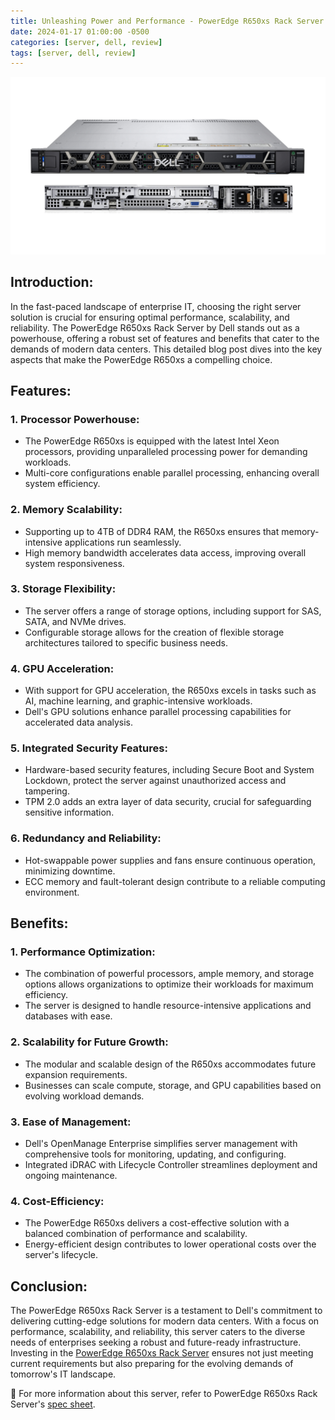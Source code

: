 ```yaml
---
title: Unleashing Power and Performance - PowerEdge R650xs Rack Server
date: 2024-01-17 01:00:00 -0500
categories: [server, dell, review]
tags: [server, dell, review]
---
```


![Unleashing Power and Performance - PowerEdge R650xs Rack Server](/assets/img/posts/2024/dell_poweredge_r650xs/dell_poweredge_r650xs.jpg)


## Introduction:

In the fast-paced landscape of enterprise IT, choosing the right server solution is crucial for ensuring optimal performance, scalability, and reliability. The PowerEdge R650xs Rack Server by Dell stands out as a powerhouse, offering a robust set of features and benefits that cater to the demands of modern data centers. This detailed blog post dives into the key aspects that make the PowerEdge R650xs a compelling choice.

## Features:

### 1. **Processor Powerhouse:**
   - The PowerEdge R650xs is equipped with the latest Intel Xeon processors, providing unparalleled processing power for demanding workloads.
   - Multi-core configurations enable parallel processing, enhancing overall system efficiency.

### 2. **Memory Scalability:**
   - Supporting up to 4TB of DDR4 RAM, the R650xs ensures that memory-intensive applications run seamlessly.
   - High memory bandwidth accelerates data access, improving overall system responsiveness.

### 3. **Storage Flexibility:**
   - The server offers a range of storage options, including support for SAS, SATA, and NVMe drives.
   - Configurable storage allows for the creation of flexible storage architectures tailored to specific business needs.

### 4. **GPU Acceleration:**
   - With support for GPU acceleration, the R650xs excels in tasks such as AI, machine learning, and graphic-intensive workloads.
   - Dell's GPU solutions enhance parallel processing capabilities for accelerated data analysis.

### 5. **Integrated Security Features:**
   - Hardware-based security features, including Secure Boot and System Lockdown, protect the server against unauthorized access and tampering.
   - TPM 2.0 adds an extra layer of data security, crucial for safeguarding sensitive information.

### 6. **Redundancy and Reliability:**
   - Hot-swappable power supplies and fans ensure continuous operation, minimizing downtime.
   - ECC memory and fault-tolerant design contribute to a reliable computing environment.

## Benefits:

### 1. **Performance Optimization:**
   - The combination of powerful processors, ample memory, and storage options allows organizations to optimize their workloads for maximum efficiency.
   - The server is designed to handle resource-intensive applications and databases with ease.

### 2. **Scalability for Future Growth:**
   - The modular and scalable design of the R650xs accommodates future expansion requirements.
   - Businesses can scale compute, storage, and GPU capabilities based on evolving workload demands.

### 3. **Ease of Management:**
   - Dell's OpenManage Enterprise simplifies server management with comprehensive tools for monitoring, updating, and configuring.
   - Integrated iDRAC with Lifecycle Controller streamlines deployment and ongoing maintenance.

### 4. **Cost-Efficiency:**
   - The PowerEdge R650xs delivers a cost-effective solution with a balanced combination of performance and scalability.
   - Energy-efficient design contributes to lower operational costs over the server's lifecycle.

## Conclusion:

The PowerEdge R650xs Rack Server is a testament to Dell's commitment to delivering cutting-edge solutions for modern data centers. With a focus on performance, scalability, and reliability, this server caters to the diverse needs of enterprises seeking a robust and future-ready infrastructure. Investing in the  [PowerEdge R650xs Rack Server](https://www.dell.com/en-us/shop/dell-poweredge-servers/poweredge-r650xs-rack-server/spd/poweredge-r650xs/pe_r650xs_tm_vi_vp_sb) ensures not just meeting current requirements but also preparing for the evolving demands of tomorrow's IT landscape.



📝 For more information about this server, refer to PowerEdge R650xs Rack Server's [spec sheet](https://i.dell.com/sites/csdocuments/Product_Docs/en/r650xs-spec-sheet.pdf).
